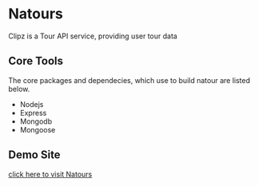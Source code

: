 # Natours
Clipz is a Tour API service, providing user tour data

## Core Tools
The core packages and dependecies, which use to build natour are listed below.

- Nodejs
- Express
- Mongodb
- Mongoose

## Demo Site

[click here to visit Natours](https://desolate-shelf-56704-12a7d7575030.herokuapp.com/)
